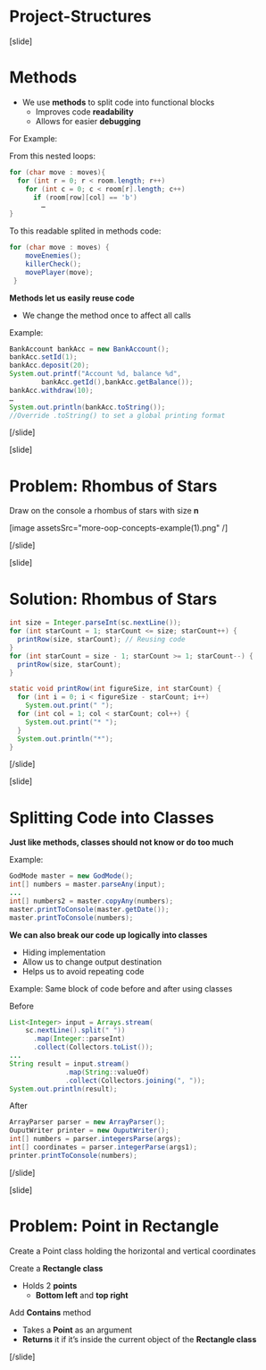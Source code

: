 # Project-Structures

[slide]

# Methods

- We use **methods** to split code into functional blocks
    - Improves code **readability**
    - Allows for easier **debugging**

For Example:

From this nested loops:
```java
for (char move : moves){
  for (int r = 0; r < room.length; r++)
    for (int c = 0; c < room[r].length; c++)
      if (room[row][col] == 'b')
        …
}
```
To this readable splited in methods code:
```java
for (char move : moves) {
    moveEnemies();
    killerCheck();
    movePlayer(move);
 }
```
**Methods let us easily reuse code**
- We change the method once to affect all calls

Example:

```java
BankAccount bankAcc = new BankAccount();
bankAcc.setId(1);
bankAcc.deposit(20);
System.out.printf("Account %d, balance %d",
		bankAcc.getId(),bankAcc.getBalance());
bankAcc.withdraw(10);
…
System.out.println(bankAcc.toString());
//Override .toString() to set a global printing format

```
[/slide]

[slide]

# Problem: Rhombus of Stars

Draw on the console a rhombus of stars with size **n**

[image assetsSrc="more-oop-concepts-example(1).png" /]

[/slide]

[slide]

# Solution: Rhombus of Stars

```java
int size = Integer.parseInt(sc.nextLine());
for (int starCount = 1; starCount <= size; starCount++) {
  printRow(size, starCount); // Reusing code
}
for (int starCount = size - 1; starCount >= 1; starCount--) {
  printRow(size, starCount);
}

static void printRow(int figureSize, int starCount) {
  for (int i = 0; i < figureSize - starCount; i++)
    System.out.print(" ");
  for (int col = 1; col < starCount; col++) {
    System.out.print("* ");
  }
  System.out.println("*");
}
```
[/slide]

[slide]

# Splitting Code into Classes

**Just like methods, classes should not know or do too much**

Example:

```java
GodMode master = new GodMode();
int[] numbers = master.parseAny(input);
...
int[] numbers2 = master.copyAny(numbers);
master.printToConsole(master.getDate());
master.printToConsole(numbers);
```
**We can also break our code up logically into classes**
- Hiding implementation
- Allow us to change output destination
- Helps us to avoid repeating code

Example: Same block of code before and after using classes

Before

```java
List<Integer> input = Arrays.stream(
	sc.nextLine().split(" "))
	  .map(Integer::parseInt)
	  .collect(Collectors.toList()); 
...
String result = input.stream()
		      .map(String::valueOf)
		      .collect(Collectors.joining(", "));
System.out.println(result);
```
After

```java
ArrayParser parser = new ArrayParser();
OuputWriter printer = new OuputWriter();
int[] numbers = parser.integersParse(args);
int[] coordinates = parser.integerParse(args1);
printer.printToConsole(numbers);
```
[/slide]

[slide]

# Problem: Point in Rectangle

Create a Point class holding the horizontal and vertical coordinates

Create a **Rectangle class**
- Holds 2 **points**
    - **Bottom left** and **top right**

Add **Contains** method 
- Takes a **Point** as an argument
- **Returns** it if it’s inside the current object of the **Rectangle class**

[/slide]


